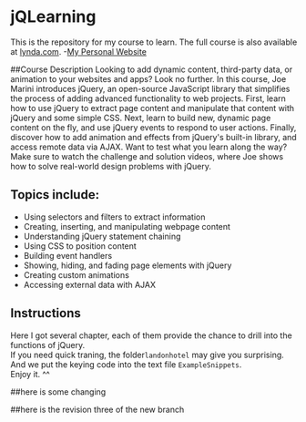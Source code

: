 # jQLearning
This is the repository for my course to learn.
The full course is also available at [lynda.com](http://lynda.com).
-[My Personal Website](http://www.jacobjiang.com)

##Course Description
Looking to add dynamic content, third-party data, or animation to your websites and apps? Look no further. In this course, Joe Marini introduces jQuery, an open-source JavaScript library that simplifies the process of adding advanced functionality to web projects. First, learn how to use jQuery to extract page content and manipulate that content with jQuery and some simple CSS. Next, learn to build new, dynamic page content on the fly, and use jQuery events to respond to user actions. Finally, discover how to add animation and effects from jQuery's built-in library, and access remote data via AJAX. Want to test what you learn along the way? Make sure to watch the challenge and solution videos, where Joe shows how to solve real-world design problems with jQuery.

## Topics include:
- Using selectors and filters to extract information
- Creating, inserting, and manipulating webpage content
- Understanding jQuery statement chaining
- Using CSS to position content
- Building event handlers
- Showing, hiding, and fading page elements with jQuery
- Creating custom animations
- Accessing external data with AJAX

## Instructions
Here I got several chapter, each of them provide the chance to drill into the functions of jQuery.  
If you need quick traning, the folder`landonhotel` may give you surprising.  
And we put the keying code into the text file `ExampleSnippets`.  
Enjoy it. ^^

##here is some changing

##here is the revision three of the new branch

